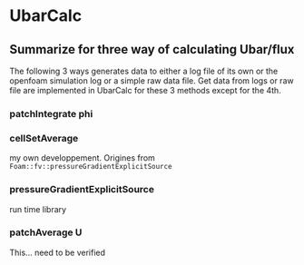 # UbarCalc

## Summarize for three way of calculating Ubar/flux
The following 3 ways generates data to either a log file of its own or the
openfoam simulation log or a simple raw data file. Get data from logs or 
raw file are implemented in UbarCalc for these 3 methods except for the 4th.

### patchIntegrate phi

### cellSetAverage
my own developpement. Origines from `Foam::fv::pressureGradientExplicitSource`

### pressureGradientExplicitSource
run time library

### patchAverage U
This... need to be verified
